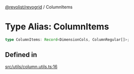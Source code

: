 [@revolist/revogrid](README.md) / ColumnItems

# Type Alias: ColumnItems

```ts
type ColumnItems: Record<DimensionCols, ColumnRegular[]>;
```

## Defined in

[src/utils/column.utils.ts:16](https://github.com/revolist/revogrid/blob/6d16baf0ac19236f5511b0ce2aeccf75326e95c2/src/utils/column.utils.ts#L16)

